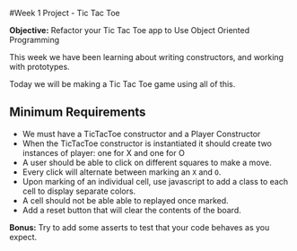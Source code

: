 #Week 1 Project - Tic Tac Toe

**Objective:** Refactor your Tic Tac Toe app to Use Object Oriented Programming

This week we have been learning about writing constructors, and working with prototypes.

Today we will be making a Tic Tac Toe game using all of this.

## Minimum Requirements
* We must have a TicTacToe constructor and a Player Constructor
* When the TicTacToe constructor is instantiated it should create two instances of player: one for X and one for O
* A user should be able to click on different squares to make a move.
* Every click will alternate between marking an `X` and `O`.
* Upon marking of an individual cell, use javascript to add a class to each cell to display separate colors.
* A cell should not be able able to replayed once marked.
* Add a reset button that will clear the contents of the board.

**Bonus:** Try to add some asserts to test that your code behaves as you expect.

